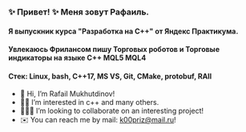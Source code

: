 ### ✨ Привет! ✨ Меня зовут Рафаиль.
#### Я выпускник курса "Разработка на С++" от Яндекс Практикума.
#### Увлекаюсь Фрилансом пишу Торговых роботов и Торговые индикаторы на языке C++ MQL5 MQL4

#### **Стек:** Linux, bash, C++17, MS VS, Git, CMake, protobuf, RAII

- 🎃 Hi, I’m Rafail Mukhutdinov!
- 🤦‍♂️ I’m interested in c++ and many others.
- 👨🏻‍🦽 I’m looking to collaborate on an interesting project!
- ✉️ You can reach me by mail: k00priz@mail.ru!
